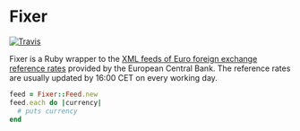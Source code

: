 # Fixer

[![Travis](https://travis-ci.org/hakanensari/fixer.svg)](https://travis-ci.org/hakanensari/fixer)

Fixer is a Ruby wrapper to the [XML feeds of Euro foreign exchange reference rates](http://www.ecb.int/stats/exchange/eurofxref/html/index.en.html) provided by the European Central Bank. The reference rates are usually updated by 16:00 CET on every working day.

```ruby
feed = Fixer::Feed.new
feed.each do |currency|
  # puts currency
end
```
